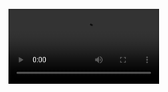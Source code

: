 ![](https://github.com/keiichirokubota/spin-wave-optics-for-gravitational-waves/raw/main/animation/qnm22.mp4)
